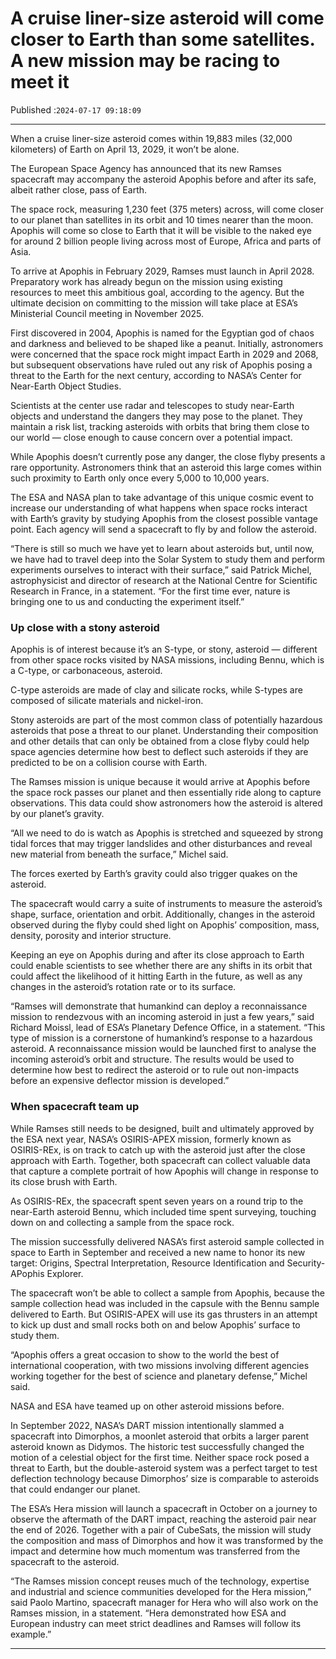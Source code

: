 # A cruise liner-size asteroid will come closer to Earth than some satellites. A new mission may be racing to meet it

Published :`2024-07-17 09:18:09`

---

When a cruise liner-size asteroid comes within 19,883 miles (32,000 kilometers) of Earth on April 13, 2029, it won’t be alone.

The European Space Agency has announced that its new Ramses spacecraft may accompany the asteroid Apophis before and after its safe, albeit rather close, pass of Earth.

The space rock, measuring 1,230 feet (375 meters) across, will come closer to our planet than satellites in its orbit and 10 times nearer than the moon. Apophis will come so close to Earth that it will be visible to the naked eye for around 2 billion people living across most of Europe, Africa and parts of Asia.

To arrive at Apophis in February 2029, Ramses must launch in April 2028. Preparatory work has already begun on the mission using existing resources to meet this ambitious goal, according to the agency. But the ultimate decision on committing to the mission will take place at ESA’s Ministerial Council meeting in November 2025.

First discovered in 2004, Apophis is named for the Egyptian god of chaos and darkness and believed to be shaped like a peanut. Initially, astronomers were concerned that the space rock might impact Earth in 2029 and 2068, but subsequent observations have ruled out any risk of Apophis posing a threat to the Earth for the next century, according to NASA’s Center for Near-Earth Object Studies.

Scientists at the center use radar and telescopes to study near-Earth objects and understand the dangers they may pose to the planet. They maintain a risk list, tracking asteroids with orbits that bring them close to our world — close enough to cause concern over a potential impact.

While Apophis doesn’t currently pose any danger, the close flyby presents a rare opportunity. Astronomers think that an asteroid this large comes within such proximity to Earth only once every 5,000 to 10,000 years.

The ESA and NASA plan to take advantage of this unique cosmic event to increase our understanding of what happens when space rocks interact with Earth’s gravity by studying Apophis from the closest possible vantage point. Each agency will send a spacecraft to fly by and follow the asteroid.

“There is still so much we have yet to learn about asteroids but, until now, we have had to travel deep into the Solar System to study them and perform experiments ourselves to interact with their surface,” said Patrick Michel, astrophysicist and director of research at the National Centre for Scientific Research in France, in a statement. “For the first time ever, nature is bringing one to us and conducting the experiment itself.”

### Up close with a stony asteroid

Apophis is of interest because it’s an S-type, or stony, asteroid — different from other space rocks visited by NASA missions, including Bennu, which is a C-type, or carbonaceous, asteroid.

C-type asteroids are made of clay and silicate rocks, while S-types are composed of silicate materials and nickel-iron.

Stony asteroids are part of the most common class of potentially hazardous asteroids that pose a threat to our planet. Understanding their composition and other details that can only be obtained from a close flyby could help space agencies determine how best to deflect such asteroids if they are predicted to be on a collision course with Earth.

The Ramses mission is unique because it would arrive at Apophis before the space rock passes our planet and then essentially ride along to capture observations. This data could show astronomers how the asteroid is altered by our planet’s gravity.

“All we need to do is watch as Apophis is stretched and squeezed by strong tidal forces that may trigger landslides and other disturbances and reveal new material from beneath the surface,” Michel said.

The forces exerted by Earth’s gravity could also trigger quakes on the asteroid.

The spacecraft would carry a suite of instruments to measure the asteroid’s shape, surface, orientation and orbit. Additionally, changes in the asteroid observed during the flyby could shed light on Apophis’ composition, mass, density, porosity and interior structure.

Keeping an eye on Apophis during and after its close approach to Earth could enable scientists to see whether there are any shifts in its orbit that could affect the likelihood of it hitting Earth in the future, as well as any changes in the asteroid’s rotation rate or to its surface.

“Ramses will demonstrate that humankind can deploy a reconnaissance mission to rendezvous with an incoming asteroid in just a few years,” said Richard Moissl, lead of ESA’s Planetary Defence Office, in a statement. “This type of mission is a cornerstone of humankind’s response to a hazardous asteroid. A reconnaissance mission would be launched first to analyse the incoming asteroid’s orbit and structure. The results would be used to determine how best to redirect the asteroid or to rule out non-impacts before an expensive deflector mission is developed.”

### When spacecraft team up

While Ramses still needs to be designed, built and ultimately approved by the ESA next year, NASA’s OSIRIS-APEX mission, formerly known as OSIRIS-REx, is on track to catch up with the asteroid just after the close approach with Earth. Together, both spacecraft can collect valuable data that capture a complete portrait of how Apophis will change in response to its close brush with Earth.

As OSIRIS-REx, the spacecraft spent seven years on a round trip to the near-Earth asteroid Bennu, which included time spent surveying, touching down on and collecting a sample from the space rock.

The mission successfully delivered NASA’s first asteroid sample collected in space to Earth in September and received a new name to honor its new target: Origins, Spectral Interpretation, Resource Identification and Security-APophis Explorer.

The spacecraft won’t be able to collect a sample from Apophis, because the sample collection head was included in the capsule with the Bennu sample delivered to Earth. But OSIRIS-APEX will use its gas thrusters in an attempt to kick up dust and small rocks both on and below Apophis’ surface to study them.

“Apophis offers a great occasion to show to the world the best of international cooperation, with two missions involving different agencies working together for the best of science and planetary defense,” Michel said.

NASA and ESA have teamed up on other asteroid missions before.

In September 2022, NASA’s DART mission intentionally slammed a spacecraft into Dimorphos, a moonlet asteroid that orbits a larger parent asteroid known as Didymos. The historic test successfully changed the motion of a celestial object for the first time. Neither space rock posed a threat to Earth, but the double-asteroid system was a perfect target to test deflection technology because Dimorphos’ size is comparable to asteroids that could endanger our planet.

The ESA’s Hera mission will launch a spacecraft in October on a journey to observe the aftermath of the DART impact, reaching the asteroid pair near the end of 2026. Together with a pair of CubeSats, the mission will study the composition and mass of Dimorphos and how it was transformed by the impact and determine how much momentum was transferred from the spacecraft to the asteroid.

“The Ramses mission concept reuses much of the technology, expertise and industrial and science communities developed for the Hera mission,” said Paolo Martino, spacecraft manager for Hera who will also work on the Ramses mission, in a statement. “Hera demonstrated how ESA and European industry can meet strict deadlines and Ramses will follow its example.”

---

